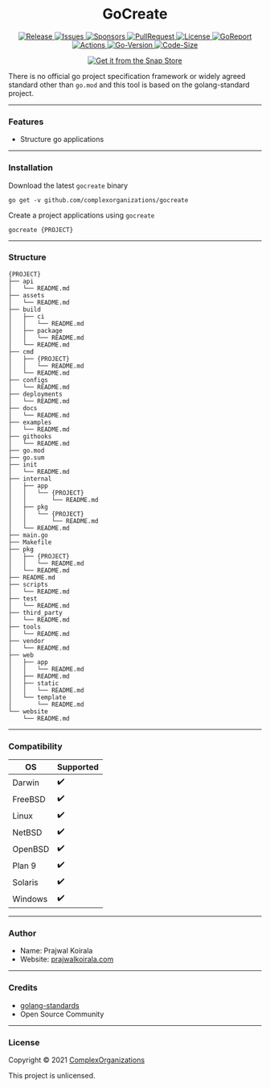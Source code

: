 <h1 align="center">GoCreate</h1>
<p align="center">
  <a href="https://github.com/complexorganizations/gocreate/releases">
    <img alt="Release" src="https://img.shields.io/github/v/release/complexorganizations/gocreate" target="_blank" />
  </a>
  <a href="https://github.com/complexorganizations/gocreate/issues">
    <img alt="Issues" src="https://img.shields.io/github/issues/complexorganizations/gocreate" target="_blank" />
  </a>
  <a href="https://github.com/sponsors/Prajwal-Koirala">
    <img alt="Sponsors" src="https://img.shields.io/static/v1?label=Sponsor&message=%E2%9D%A4&logo=GitHub" target="_blank" />
  </a>
  <a href="https://github.com/complexorganizations/gocreate/pulls">
    <img alt="PullRequest" src="https://img.shields.io/github/issues-pr/complexorganizations/gocreate" target="_blank" />
  </a>
  <a href="https://raw.githubusercontent.com/complexorganizations/gocreate/main/.github/license">
    <img alt="License" src="https://img.shields.io/github/license/complexorganizations/gocreate" target="_blank" />
  </a>
  <a href="https://goreportcard.com/report/github.com/complexorganizations/gocreate">
    <img alt="GoReport" src="https://goreportcard.com/badge/github.com/complexorganizations/gocreate" target="_blank" />
  </a>
  <a href="https://github.com/complexorganizations/gocreate/actions">
    <img alt="Actions" src="https://github.com/complexorganizations/gocreate/workflows/Go/badge.svg" target="_blank" />
  </a>
  <a href="https://github.com/complexorganizations/gocreate">
    <img alt="Go-Version" src="https://img.shields.io/github/go-mod/go-version/vx3r/wg-gen-web" target="_blank" />
  </a>
  <a href="https://github.com/complexorganizations/gocreate">
    <img alt="Code-Size" src="https://img.shields.io/github/languages/code-size/vx3r/wg-gen-web" target="_blank" />
  </a>
</p>

<p align="center">
  <a href="https://snapcraft.io/gocreate">
    <img alt="Get it from the Snap Store" src="https://snapcraft.io/static/images/badges/en/snap-store-black.svg" />
  </a>
</p>

There is no official go project specification framework or widely agreed standard other than `go.mod` and this tool is based on the golang-standard project.

---
### Features
- Structure go applications

---
### Installation
Download the latest `gocreate` binary
```
go get -v github.com/complexorganizations/gocreate
```
Create a project applications using `gocreate`
```
gocreate {PROJECT}
```

---
### Structure
```
{PROJECT}
├── api
│   └── README.md
├── assets
│   └── README.md
├── build
│   ├── ci
│   │   └── README.md
│   ├── package
│   │   └── README.md
│   └── README.md
├── cmd
│   ├── {PROJECT}
│   │   └── README.md
│   └── README.md
├── configs
│   └── README.md
├── deployments
│   └── README.md
├── docs
│   └── README.md
├── examples
│   └── README.md
├── githooks
│   └── README.md
├── go.mod
├── go.sum
├── init
│   └── README.md
├── internal
│   ├── app
│   │   └── {PROJECT}
│   │       └── README.md
│   ├── pkg
│   │   └── {PROJECT}
│   │       └── README.md
│   └── README.md
├── main.go
├── Makefile
├── pkg
│   ├── {PROJECT}
│   │   └── README.md
│   └── README.md
├── README.md
├── scripts
│   └── README.md
├── test
│   └── README.md
├── third_party
│   └── README.md
├── tools
│   └── README.md
├── vendor
│   └── README.md
├── web
│   ├── app
│   │   └── README.md
│   ├── README.md
│   ├── static
│   │   └── README.md
│   └── template
│       └── README.md
└── website
    └── README.md
```

---
### Compatibility
| OS              | Supported          |
| --------------  | ------------------ |
| Darwin          |:heavy_check_mark:  |
| FreeBSD         |:heavy_check_mark:  |
| Linux           |:heavy_check_mark:  |
| NetBSD          |:heavy_check_mark:  |
| OpenBSD         |:heavy_check_mark:  |
| Plan 9          |:heavy_check_mark:  |
| Solaris         |:heavy_check_mark:  |
| Windows         |:heavy_check_mark:  |

---
### Author
* Name: Prajwal Koirala
* Website: [prajwalkoirala.com](https://www.prajwalkoirala.com)

---
### Credits
- [golang-standards](https://github.com/golang-standards/project-layout)
- Open Source Community

---
### License

Copyright © 2021 [ComplexOrganizations](https://github.com/complexorganizations)

This project is unlicensed.
